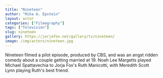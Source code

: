 ```yaml
---
title: "Nineteen"
author: "Mika A. Epstein"
layout: actor
categories: ["Filmography"]
tags: ["Television"]
slug: nineteen
gallery: https://jorjafox.net/gallery/tv/nineteen/
image: /img/actors/nineteen.jpg
---
```


Nineteen filmed a pilot episode, produced by CBS, and was an angst ridden comedy about a couple getting married at 19. Noah Lee Margetts played Michael Spattavechia to Jorja Fox's Ruth Manicotti, with Meredith Scott Lynn playing Ruth's best friend.

